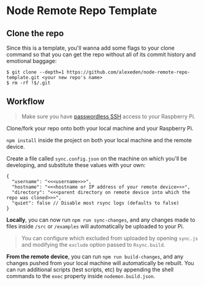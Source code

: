 # Node Remote Repo Template

## Clone the repo

Since this is a template, you'll wanna add some flags to your clone command so that you can get the repo without all of its commit history and emotional baggage:

```
$ git clone --depth=1 https://github.com/alexeden/node-remote-repo-template.git <your new repo's name>
$ rm -rf !$/.git
```


## Workflow

> Make sure you have [passwordless SSH](https://www.raspberrypi.org/documentation/remote-access/ssh/passwordless.md) access to your Raspberry Pi.

Clone/fork your repo onto both your local machine and your Raspberry Pi.

`npm install` inside the project on both your local machine and the remote device.

Create a file called `sync.config.json` on the machine on which you'll be developing, and substitute these values with your own:

```jsonc
{
  "username": "<<<username>>>",
  "hostname": "<<<hostname or IP address of your remote device>>>",
  "directory": "<<<parent directory on remote device into which the repo was cloned>>>",
  "quiet": false // Disable most rsync logs (defaults to false)
}
```

**Locally**, you can now run `npm run sync-changes`, and any changes made to files inside `/src` or `/examples` will automatically be uploaded to your Pi.

> You can configure which excluded from uploaded by opening `sync.js` and modifying the `exclude` option passed to `Rsync.build`.

**From the remote device**, you can run `npm run build-changes`, and any changes pushed from your local machine will automatically be rebuilt. You can run additional scripts (test scripts, etc) by appending the shell commands to the `exec` property inside `nodemon.build.json`.
